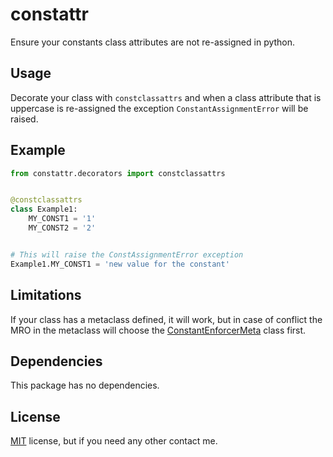 # constattr
Ensure your constants class attributes are not re-assigned in python.

## Usage
Decorate your class with `constclassattrs` and when a class attribute that is uppercase
is re-assigned the exception `ConstantAssignmentError` will be raised.

## Example

```python
from constattr.decorators import constclassattrs


@constclassattrs
class Example1:
    MY_CONST1 = '1'
    MY_CONST2 = '2'


# This will raise the ConstAssignmentError exception
Example1.MY_CONST1 = 'new value for the constant'
```

## Limitations
If your class has a metaclass defined, it will work, but in case of conflict
the MRO in the metaclass will choose the [ConstantEnforcerMeta](/constattr/const_enforcer_meta.py)
class first.

## Dependencies
This package has no dependencies.

## License
[MIT](LICENSE) license, but if you need any other contact me.
